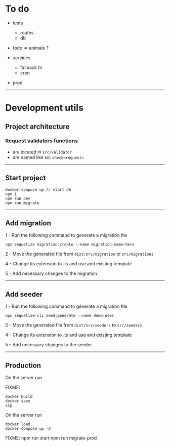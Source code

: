 # To do

- tests
  - routes
  - db
- todo => animals ?

- services

  - fallback fn
  - cron

- prod

---

# Development utils

## Project architecture

### Request validators functions

- are located in `src/validator`
- are named like so: `check<request>`

---

## Start project

```
docker-compose up // start db
npm i
npm run dev
npm run migrate
```

---

## Add migration

1 - Run the following command to generate a migration file

```
npx sequelize migration:create --name migration-name-here
```

2 - Move the generated file from `dist/srv/migration` to `src/migrations`

4 - Change its extension to .ts and use and existing template

5 - Add necessary changes to the migration

---

## Add seeder

1 - Run the following command to generate a migration file

```
npx sequelize-cli seed:generate --name demo-user
```

2 - Move the generated file from `dist/srv/seeders` to `src/seeders`

4 - Change its extension to .ts and use and existing template

5 - Add necessary changes to the seeder

---

## Production

On the server run

FIXME:

```
docker build
docker save
scp
```

On the server run

```
docker load
docker-compose up -d
```

FIXME:
npm run start
npm run migrate-prod
